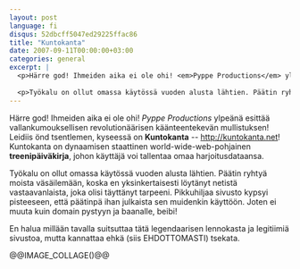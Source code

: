 ```yaml
---
layout: post
language: fi
disqus: 52dbcff5047ed29225ffac86
title: "Kuntokanta"
date: 2007-09-11T00:00:00+03:00
categories: general
excerpt: |
  <p>Härre god! Ihmeiden aika ei ole ohi! <em>Pyppe Productions</em> ylpeänä esittää vallankumouksellisen revolutionäärisen käänteentekevän mullistuksen! Leidiis önd tsentlemen,  kyseessä on <strong>Kuntokanta</strong> -- <a href='http://kuntokanta.net/'>http://kuntokanta.net</a>! Kuntokanta on dynaamisen staattinen world-wide-web-pohjainen <strong>treenipäiväkirja</strong>, johon käyttäjä voi tallentaa omaa harjoitusdataansa.</p>
  
  <p>Työkalu on ollut omassa käytössä vuoden alusta lähtien. Päätin ryhtyä moista väsäilemään, koska en yksinkertaisesti löytänyt netistä vastaavanlaista, joka olisi täyttänyt tarpeeni. Pikkuhiljaa sivusto kypsyi pisteeseen, että päätinpä ihan julkaista sen muidenkin käyttöön. Joten ei muuta kuin domain pystyyn ja baanalle, beibi!</p>
---
```

<p>Härre god! Ihmeiden aika ei ole ohi! <em>Pyppe Productions</em> ylpeänä esittää vallankumouksellisen revolutionäärisen käänteentekevän mullistuksen! Leidiis önd tsentlemen,  kyseessä on <strong>Kuntokanta</strong> -- <a href='http://kuntokanta.net/'>http://kuntokanta.net</a>! Kuntokanta on dynaamisen staattinen world-wide-web-pohjainen <strong>treenipäiväkirja</strong>, johon käyttäjä voi tallentaa omaa harjoitusdataansa.</p>

<p>Työkalu on ollut omassa käytössä vuoden alusta lähtien. Päätin ryhtyä moista väsäilemään, koska en yksinkertaisesti löytänyt netistä vastaavanlaista, joka olisi täyttänyt tarpeeni. Pikkuhiljaa sivusto kypsyi pisteeseen, että päätinpä ihan julkaista sen muidenkin käyttöön. Joten ei muuta kuin domain pystyyn ja baanalle, beibi!</p>

<p>En halua millään tavalla suitsuttaa tätä legendaarisen lennokasta ja legitiimiä sivustoa, mutta kannattaa ehkä (siis EHDOTTOMASTI) tsekata.</p>

@@IMAGE_COLLAGE()@@